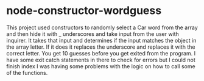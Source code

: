 # node-constructor-wordguess

This project used constructors to randomly select a Car word from the array and then hide it with _ underscores and take input from the user with inquirer.  It takes that input and determines if the input matches the object in the array letter.  If it does it replaces the underscore and replaces it with the correct letter.  You get 10 guesses before you get exited from the program.  I have some exit catch statements in there to check for errors but I could not finish index I was having some problems with the logic on how to call some of the functions.  
